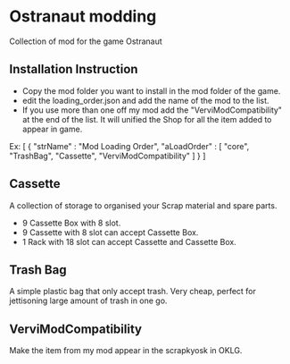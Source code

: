 # Ostranaut modding

Collection of mod for the game Ostranaut



## Installation Instruction
- Copy the mod folder you want to install in the mod folder of the game. 
- edit the loading_order.json and add the name of the mod to the list. 
- If you use more than one off my mod add the "VerviModCompatibility" at the end of the list.
It will unified the Shop for all the item added to appear in game.

Ex:
[
 {
  "strName" : "Mod Loading Order",
  "aLoadOrder" : [
  "core",
  "TrashBag",
  "Cassette",
  "VerviModCompatibility"
  ]
 }
]

## Cassette
A collection of storage to organised your Scrap material and spare parts.

- 9 Cassette Box with 8 slot.
- 9 Cassette with 8 slot can accept Cassette Box.
- 1 Rack with 18 slot can accept Cassette and Cassette Box.

## Trash Bag
A simple plastic bag that only accept trash. Very cheap, perfect for jettisoning large amount of trash in one go.

## VerviModCompatibility
Make the item from my mod appear in the scrapkyosk in OKLG.
